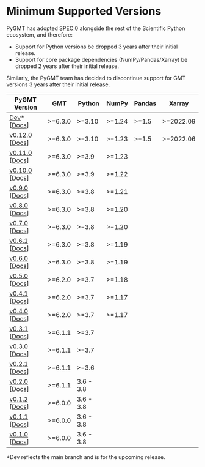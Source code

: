 # Minimum Supported Versions

PyGMT has adopted [SPEC 0](https://scientific-python.org/specs/spec-0000/) alongside the
rest of the Scientific Python ecosystem, and therefore:

- Support for Python versions be dropped 3 years after their initial release.
- Support for core package dependencies (NumPy/Pandas/Xarray) be dropped 2 years after
  their initial release.

Similarly, the PyGMT team has decided to discontinue support for GMT versions 3 years
after their initial release.

| PyGMT Version | GMT | Python | NumPy | Pandas | Xarray |
|---|---|---|---|---|---|
| [Dev][]* [[Docs][Docs Dev]] | >=6.3.0 | >=3.10 | >=1.24 | >=1.5 | >=2022.09 |
| [v0.12.0][] [[Docs][Docs v0.12.0]] | >=6.3.0 | >=3.10 | >=1.23 | >=1.5 | >=2022.06 |
| [v0.11.0][] [[Docs][Docs v0.11.0]] | >=6.3.0 | >=3.9 | >=1.23 |  |  |
| [v0.10.0][] [[Docs][Docs v0.10.0]] | >=6.3.0 | >=3.9 | >=1.22 |  |  |
| [v0.9.0][] [[Docs][Docs v0.9.0]] | >=6.3.0 | >=3.8 | >=1.21 |  |  |
| [v0.8.0][] [[Docs][Docs v0.8.0]] | >=6.3.0 | >=3.8 | >=1.20 |  |  |
| [v0.7.0][] [[Docs][Docs v0.7.0]] | >=6.3.0 | >=3.8 | >=1.20 |  |  |
| [v0.6.1][] [[Docs][Docs v0.6.1]] | >=6.3.0 | >=3.8 | >=1.19 |  |  |
| [v0.6.0][] [[Docs][Docs v0.6.0]] | >=6.3.0 | >=3.8 | >=1.19 |  |  |
| [v0.5.0][] [[Docs][Docs v0.5.0]] | >=6.2.0 | >=3.7 | >=1.18 |  |  |
| [v0.4.1][] [[Docs][Docs v0.4.1]] | >=6.2.0 | >=3.7 | >=1.17 |  |  |
| [v0.4.0][] [[Docs][Docs v0.4.0]] | >=6.2.0 | >=3.7 | >=1.17 |  |  |
| [v0.3.1][] [[Docs][Docs v0.3.1]] | >=6.1.1 | >=3.7 |  |  |  |
| [v0.3.0][] [[Docs][Docs v0.3.0]] | >=6.1.1 | >=3.7 |  |  |  |
| [v0.2.1][] [[Docs][Docs v0.2.1]] | >=6.1.1 | >=3.6 |  |  |  |
| [v0.2.0][] [[Docs][Docs v0.2.0]] | >=6.1.1 | 3.6 - 3.8 |  |  |  |
| [v0.1.2][] [[Docs][Docs v0.1.2]] | >=6.0.0 | 3.6 - 3.8 |  |  |  |
| [v0.1.1][] [[Docs][Docs v0.1.1]] | >=6.0.0 | 3.6 - 3.8 |  |  |  |
| [v0.1.0][] [[Docs][Docs v0.1.0]] | >=6.0.0 | 3.6 - 3.8 |  |  |  |

*Dev reflects the main branch and is for the upcoming release.

[Dev]: https://github.com/GenericMappingTools/pygmt/milestones
[v0.12.0]: https://github.com/GenericMappingTools/pygmt/releases/tag/v0.12.0
[v0.11.0]: https://github.com/GenericMappingTools/pygmt/releases/tag/v0.11.0
[v0.10.0]: https://github.com/GenericMappingTools/pygmt/releases/tag/v0.10.0
[v0.9.0]: https://github.com/GenericMappingTools/pygmt/releases/tag/v0.9.0
[v0.8.0]: https://github.com/GenericMappingTools/pygmt/releases/tag/v0.8.0
[v0.7.0]: https://github.com/GenericMappingTools/pygmt/releases/tag/v0.7.0
[v0.6.1]: https://github.com/GenericMappingTools/pygmt/releases/tag/v0.6.1
[v0.6.0]: https://github.com/GenericMappingTools/pygmt/releases/tag/v0.6.0
[v0.5.0]: https://github.com/GenericMappingTools/pygmt/releases/tag/v0.5.0
[v0.4.1]: https://github.com/GenericMappingTools/pygmt/releases/tag/v0.4.1
[v0.4.0]: https://github.com/GenericMappingTools/pygmt/releases/tag/v0.4.0
[v0.3.1]: https://github.com/GenericMappingTools/pygmt/releases/tag/v0.3.1
[v0.3.0]: https://github.com/GenericMappingTools/pygmt/releases/tag/v0.3.0
[v0.2.1]: https://github.com/GenericMappingTools/pygmt/releases/tag/v0.2.1
[v0.2.0]: https://github.com/GenericMappingTools/pygmt/releases/tag/v0.2.0
[v0.1.2]: https://github.com/GenericMappingTools/pygmt/releases/tag/v0.1.2
[v0.1.1]: https://github.com/GenericMappingTools/pygmt/releases/tag/v0.1.1
[v0.1.0]: https://github.com/GenericMappingTools/pygmt/releases/tag/v0.1.0

[Docs Dev]: https://www.pygmt.org/dev
[Docs v0.12.0]: https://www.pygmt.org/v0.12.0
[Docs v0.11.0]: https://www.pygmt.org/v0.11.0
[Docs v0.10.0]: https://www.pygmt.org/v0.10.0
[Docs v0.9.0]: https://www.pygmt.org/v0.9.0
[Docs v0.8.0]: https://www.pygmt.org/v0.8.0
[Docs v0.7.0]: https://www.pygmt.org/v0.7.0
[Docs v0.6.1]: https://www.pygmt.org/v0.6.1
[Docs v0.6.0]: https://www.pygmt.org/v0.6.0
[Docs v0.5.0]: https://www.pygmt.org/v0.5.0
[Docs v0.4.1]: https://www.pygmt.org/v0.4.1
[Docs v0.4.0]: https://www.pygmt.org/v0.4.0
[Docs v0.3.1]: https://www.pygmt.org/v0.3.1
[Docs v0.3.0]: https://www.pygmt.org/v0.3.0
[Docs v0.2.1]: https://www.pygmt.org/v0.2.1
[Docs v0.2.0]: https://www.pygmt.org/v0.2.0
[Docs v0.1.2]: https://www.pygmt.org/v0.1.2
[Docs v0.1.1]: https://www.pygmt.org/v0.1.1
[Docs v0.1.0]: https://www.pygmt.org/v0.1.0
